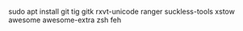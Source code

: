 sudo apt install git tig gitk rxvt-unicode ranger suckless-tools xstow awesome awesome-extra zsh feh
